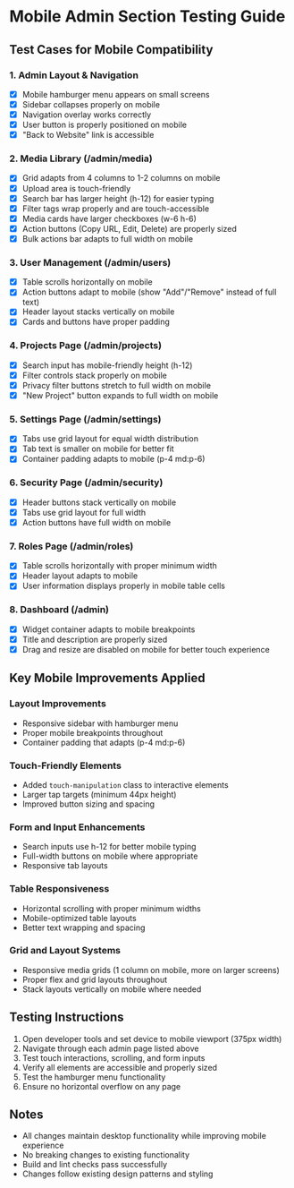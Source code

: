 # Mobile Admin Section Testing Guide

## Test Cases for Mobile Compatibility

### 1. Admin Layout & Navigation
- [x] Mobile hamburger menu appears on small screens
- [x] Sidebar collapses properly on mobile
- [x] Navigation overlay works correctly
- [x] User button is properly positioned on mobile
- [x] "Back to Website" link is accessible

### 2. Media Library (/admin/media)
- [x] Grid adapts from 4 columns to 1-2 columns on mobile
- [x] Upload area is touch-friendly
- [x] Search bar has larger height (h-12) for easier typing
- [x] Filter tags wrap properly and are touch-accessible
- [x] Media cards have larger checkboxes (w-6 h-6)
- [x] Action buttons (Copy URL, Edit, Delete) are properly sized
- [x] Bulk actions bar adapts to full width on mobile

### 3. User Management (/admin/users)
- [x] Table scrolls horizontally on mobile
- [x] Action buttons adapt to mobile (show "Add"/"Remove" instead of full text)
- [x] Header layout stacks vertically on mobile
- [x] Cards and buttons have proper padding

### 4. Projects Page (/admin/projects)
- [x] Search input has mobile-friendly height (h-12)
- [x] Filter controls stack properly on mobile
- [x] Privacy filter buttons stretch to full width on mobile
- [x] "New Project" button expands to full width on mobile

### 5. Settings Page (/admin/settings)
- [x] Tabs use grid layout for equal width distribution
- [x] Tab text is smaller on mobile for better fit
- [x] Container padding adapts to mobile (p-4 md:p-6)

### 6. Security Page (/admin/security)
- [x] Header buttons stack vertically on mobile
- [x] Tabs use grid layout for full width
- [x] Action buttons have full width on mobile

### 7. Roles Page (/admin/roles)
- [x] Table scrolls horizontally with proper minimum width
- [x] Header layout adapts to mobile
- [x] User information displays properly in mobile table cells

### 8. Dashboard (/admin)
- [x] Widget container adapts to mobile breakpoints
- [x] Title and description are properly sized
- [x] Drag and resize are disabled on mobile for better touch experience

## Key Mobile Improvements Applied

### Layout Improvements
- Responsive sidebar with hamburger menu
- Proper mobile breakpoints throughout
- Container padding that adapts (p-4 md:p-6)

### Touch-Friendly Elements
- Added `touch-manipulation` class to interactive elements
- Larger tap targets (minimum 44px height)
- Improved button sizing and spacing

### Form and Input Enhancements
- Search inputs use h-12 for better mobile typing
- Full-width buttons on mobile where appropriate
- Responsive tab layouts

### Table Responsiveness
- Horizontal scrolling with proper minimum widths
- Mobile-optimized table layouts
- Better text wrapping and spacing

### Grid and Layout Systems
- Responsive media grids (1 column on mobile, more on larger screens)
- Proper flex and grid layouts throughout
- Stack layouts vertically on mobile where needed

## Testing Instructions

1. Open developer tools and set device to mobile viewport (375px width)
2. Navigate through each admin page listed above
3. Test touch interactions, scrolling, and form inputs
4. Verify all elements are accessible and properly sized
5. Test the hamburger menu functionality
6. Ensure no horizontal overflow on any page

## Notes
- All changes maintain desktop functionality while improving mobile experience
- No breaking changes to existing functionality
- Build and lint checks pass successfully
- Changes follow existing design patterns and styling